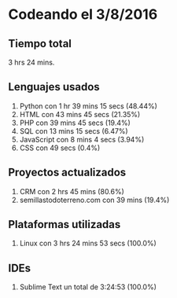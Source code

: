 # Codeando el 3/8/2016

## Tiempo total
3 hrs 24 mins.

## Lenguajes usados
1. Python con 1 hr 39 mins 15 secs (48.44%)
1. HTML con 43 mins 45 secs (21.35%)
1. PHP con 39 mins 45 secs (19.4%)
1. SQL con 13 mins 15 secs (6.47%)
1. JavaScript con 8 mins 4 secs (3.94%)
1. CSS con 49 secs (0.4%)

## Proyectos actualizados
1. CRM con 2 hrs 45 mins (80.6%)
1. semillastodoterreno.com con 39 mins (19.4%)

## Plataformas utilizadas
1. Linux con 3 hrs 24 mins 53 secs (100.0%)

## IDEs
1. Sublime Text un total de 3:24:53 (100.0%)
